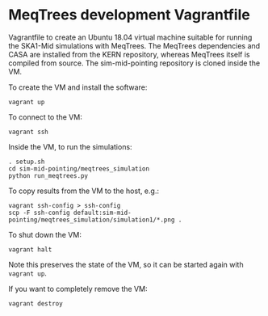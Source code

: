 # MeqTrees development Vagrantfile

Vagrantfile to create an Ubuntu 18.04 virtual machine suitable for
running the SKA1-Mid simulations with MeqTrees. The MeqTrees
dependencies and CASA are installed from the KERN repository, whereas
MeqTrees itself is compiled from source. The sim-mid-pointing
repository is cloned inside the VM.

To create the VM and install the software:
```
vagrant up
```

To connect to the VM:
```
vagrant ssh
```

Inside the VM, to run the simulations:
```
. setup.sh
cd sim-mid-pointing/meqtrees_simulation
python run_meqtrees.py
```

To copy results from the VM to the host, e.g.:
```
vagrant ssh-config > ssh-config
scp -F ssh-config default:sim-mid-pointing/meqtrees_simulation/simulation1/*.png .
```

To shut down the VM:
```
vagrant halt
```
Note this preserves the state of the VM, so it can be started again
with `vagrant up`.

If you want to completely remove the VM:
```
vagrant destroy
```

